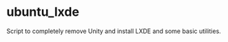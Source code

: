 ubuntu_lxde
===========

Script to completely remove Unity and install LXDE and some basic utilities.
